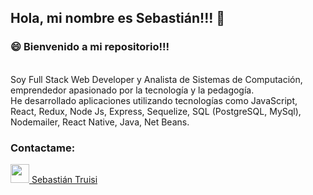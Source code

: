 ## Hola, mi nombre es Sebastián!!! 👋

<h3>😄 Bienvenido a mi repositorio!!!</h3> 
<br>Soy Full Stack Web Developer y Analista de Sistemas de Computación, emprendedor apasionado por la tecnología y la pedagogía. 
<br>He desarrollado aplicaciones utilizando tecnologías como JavaScript, React, Redux, Node Js, Express, Sequelize, SQL (PostgreSQL, MySql), Nodemailer, React Native, Java, Net Beans.

<h3>Contactame: </h3>
<a href="https://www.linkedin.com/in/truisi-sebastian/" title="Sebatruisi"><img src="https://image.flaticon.com/icons/png/512/174/174857.png" width= 30/>  Sebastián Truisi</a> 
